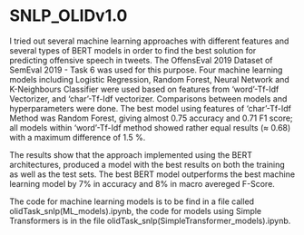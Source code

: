 # SNLP_OLIDv1.0
I tried out several machine learning approaches with different features and several types of BERT models in order to find the best solution for predicting offensive speech in tweets. The OffensEval 2019 Dataset of SemEval 2019 - Task 6 was used for this purpose. 
 Four machine learning models including Logistic Regression, Random Forest, Neural Network and K-Neighbours Classifier were used based on features from ‘word’-Tf-Idf Vectorizer, and ‘char’-Tf-Idf vectorizer. Comparisons between models and hyperparameters were done. The best model using features of ‘char’-Tf-Idf Method was Random Forest, giving almost 0.75 accuracy and 0.71 F1 score; all models within ‘word’-Tf-Idf method showed rather equal results (≈ 0.68) with a maximum difference of 1.5 %.
 
The results show that the approach implemented using the BERT architectures, produced a model with the best results on both the training as well as the test sets. The best BERT model outperforms the best machine learning model by 7% in accuracy and 8% in macro avereged F-Score.

The code for machine learning models is to be find in a file called olidTask_snlp(ML_models).ipynb, the code for models using Simple Transformers is in the file olidTask_snlp(SimpleTransformer_models).ipynb.
